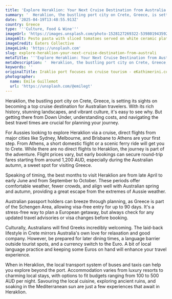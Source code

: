 ```yaml
---
title: 'Explore Heraklion: Your Next Cruise Destination from Australia'
summary: '  Heraklion, the bustling port city on Crete, Greece, is setting its sights on becoming a top cruise destination for Australian travelers. With its rich...'
date: '2025-04-19T13:48:55.913Z'
country: Greece
type: '''Culture, Food & Wine'''
imageUrl: 'https://images.unsplash.com/photo-1528127269322-539801943592'
imageAlt: Pesto pasta with sliced tomatoes served on white ceramic plate
imageCredit: Eaters Collective
imageLink: 'https://unsplash.com'
slug: explore-heraklion-your-next-cruise-destination-from-australi
metaTitle: '''Explore Heraklion: Your Next Cruise Destination from Australia'''
metaDescription: '  Heraklion, the bustling port city on Crete, Greece, is setting its sights on becoming a top cruise destination for Australian travelers. With its rich...'
keywords: ''
originalTitle: Iraklio port focuses on cruise tourism - eKathimerini.com
photographer:
  name: Emile Guillemot
  url: 'https://unsplash.com/@emilegt'
---
```









Heraklion, the bustling port city on Crete, Greece, is setting its sights on becoming a top cruise destination for Australian travelers. With its rich history, stunning landscapes, and vibrant culture, it's easy to see why. But getting there from Down Under, understanding costs, and navigating the best travel times are crucial for planning your journey.

For Aussies looking to explore Heraklion via a cruise, direct flights from major cities like Sydney, Melbourne, and Brisbane to Athens are your first step. From Athens, a short domestic flight or a scenic ferry ride will get you to Crete. While there are no direct flights to Heraklion, the journey is part of the adventure. Flight prices vary, but early bookings can secure round-trip fares starting from around 1,200 AUD, especially during the Australian autumn, a sweet spot for visiting Greece.

Speaking of timing, the best months to visit Heraklion are from late April to early June and from September to October. These periods offer comfortable weather, fewer crowds, and align well with Australian spring and autumn, providing a great escape from the extremes of Aussie weather.

Australian passport holders can breeze through planning, as Greece is part of the Schengen Area, allowing visa-free entry for up to 90 days. It's a stress-free way to plan a European getaway, but always check for any updated travel advisories or visa changes before booking.

Culturally, Australians will find Greeks incredibly welcoming. The laid-back lifestyle in Crete mirrors Australia's own love for relaxation and good company. However, be prepared for later dining times, a language barrier outside tourist spots, and a currency switch to the Euro. A bit of local language practice and keeping some Euros on hand will enhance your travel experience.

When in Heraklion, the local transport system of buses and taxis can help you explore beyond the port. Accommodation varies from luxury resorts to charming local stays, with options to fit budgets ranging from 100 to 500 AUD per night. Savouring the local cuisine, exploring ancient ruins, and soaking in the Mediterranean sun are just a few experiences that await in Heraklion.
